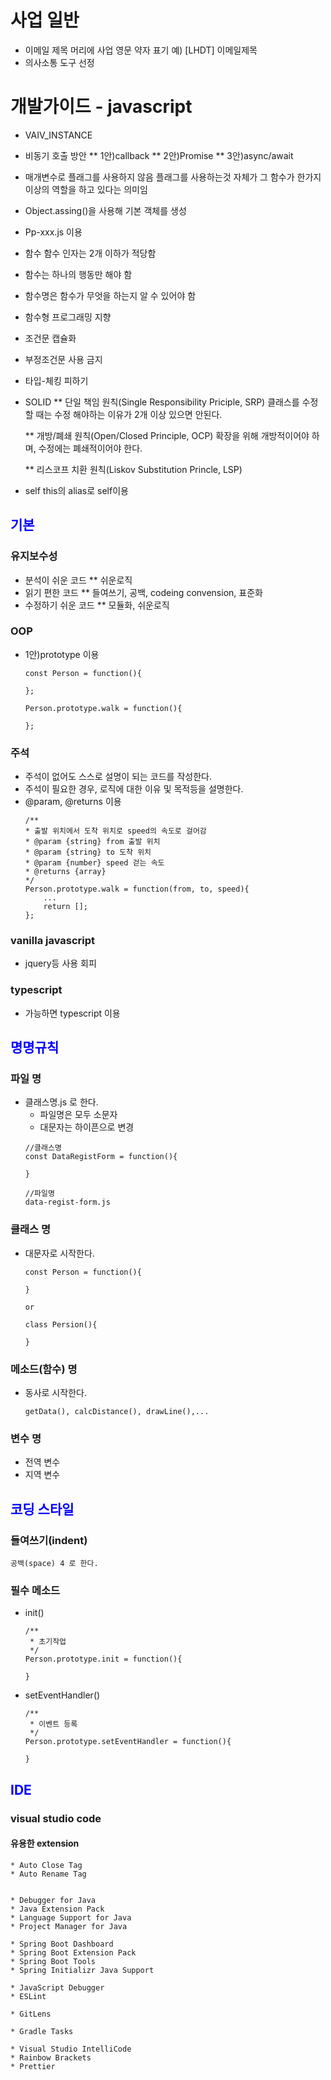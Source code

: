 # 사업 일반
* 이메일
    제목 머리에 사업 영문 약자 표기
        예) [LHDT] 이메일제목
* 의사소통 도구 선정
        
# 개발가이드 - javascript

* VAIV_INSTANCE

* 비동기 호출 방안
	** 1안)callback
	** 2안)Promise
	** 3안)async/await

* 매개변수로 플래그를 사용하지 않음
    플래그를 사용하는것 자체가 그 함수가 한가지 이상의 역할을 하고 있다는 의미임

* Object.assing()을 사용해 기본 객체를 생성

* Pp-xxx.js 이용

* 함수
    함수 인자는 2개 이하가 적당함

* 함수는 하나의 행동만 해야 함

* 함수명은 함수가 무엇을 하는지 알 수 있어야 함

* 함수형 프로그래밍 지향

* 조건문 캡슐화

* 부정조건문 사용 금지

* 타입-체킹 피하기

* SOLID
    ** 단일 책임 원칙(Single Responsibility Priciple, SRP)
    클래스를 수정할 때는 수정 해야하는 이유가 2개 이상 있으면 안된다.

    ** 개방/폐쇄 원칙(Open/Closed Principle, OCP)
    확장을 위해 개방적이어야 하며, 수정에는 폐쇄적이어야 한다.

    ** 리스코프 치환 원칙(Liskov Substitution Princle, LSP)
    
* self
    this의 alias로 self이용


## <span style="color:blue;">기본</span>
### 유지보수성
* 분석이 쉬운 코드
    ** 쉬운로직
* 읽기 편한 코드
    ** 들여쓰기, 공백, codeing convension, 표준화
* 수정하기 쉬운 코드
    ** 모듈화, 쉬운로직

### OOP 
* 1안)prototype 이용
    ``` 
    const Person = function(){

    };

    Person.prototype.walk = function(){

    };
    ```

### 주석
* 주석이 없어도 스스로 설명이 되는 코드를 작성한다.
* 주석이 필요한 경우, 로직에 대한 이유 및 목적등을 설명한다.
* @param, @returns 이용
    ```
    /**
    * 출발 위치에서 도착 위치로 speed의 속도로 걸어감
    * @param {string} from 출발 위치
    * @param {string} to 도착 위치
    * @param {number} speed 걷는 속도
    * @returns {array}
    */
    Person.prototype.walk = function(from, to, speed){
        ...
        return [];
    };
    ```

### vanilla javascript
* jquery등 사용 회피

### typescript
* 가능하면 typescript 이용

## <span style="color:blue;">명명규칙</span>
### 파일 명
* 클래스명.js 로 한다.
    * 파일명은 모두 소문자
    * 대문자는 하이픈으로 변경
    ```
    //클래스명
    const DataRegistForm = function(){
    
    }

    //파일명
    data-regist-form.js
    ```

### 클래스 명 
* 대문자로 시작한다.
    ```
    const Person = function(){

    }

    or

    class Persion(){

    }
    ```
### 메소드(함수) 명
* 동사로 시작한다.
    ```
    getData(), calcDistance(), drawLine(),...
    ```
### 변수 명
* 전역 변수
* 지역 변수

## <span style="color:blue;">코딩 스타일</span>
### 들여쓰기(indent)
    공백(space) 4 로 한다.
### 필수 메소드
* init()
    ```
    /**
     * 초기작업
     */
    Person.prototype.init = function(){

    } 
    ```

* setEventHandler()
    ```
    /**
     * 이벤트 등록
     */
    Person.prototype.setEventHandler = function(){

    } 
    ```

## <span style="color:blue;">IDE</span>
### visual studio code
#### 유용한 extension
    * Auto Close Tag
    * Auto Rename Tag
    
    
    * Debugger for Java
    * Java Extension Pack
    * Language Support for Java
    * Project Manager for Java

    * Spring Boot Dashboard
    * Spring Boot Extension Pack
    * Spring Boot Tools
    * Spring Initializr Java Support

    * JavaScript Debugger
    * ESLint

    * GitLens

    * Gradle Tasks
    
    * Visual Studio IntelliCode
    * Rainbow Brackets
    * Prettier
    